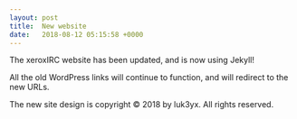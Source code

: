 ```yaml
---
layout: post
title:  New website
date:   2018-08-12 05:15:58 +0000
---
```


The xeroxIRC website has been updated, and is now using Jekyll!

All the old WordPress links will continue to function, and will redirect to the
new URLs.

The new site design is copyright © 2018 by luk3yx. All rights reserved.
